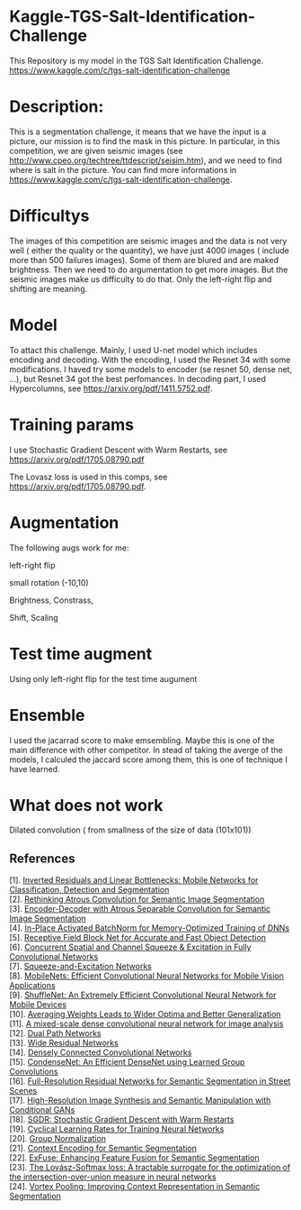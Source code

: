 # Kaggle-TGS-Salt-Identification-Challenge

This Repository is my model in the TGS Salt Identification Challenge. https://www.kaggle.com/c/tgs-salt-identification-challenge

# Description:
This is a segmentation challenge, it means that we have the input is a picture, our mission is to find the mask in this picture. In particular, in this competition, we are given seismic images (see http://www.cpeo.org/techtree/ttdescript/seisim.htm), and we need to find where is  salt in the picture. You can find more informations in https://www.kaggle.com/c/tgs-salt-identification-challenge. 

# Difficultys

The images of this competition are seismic images and the data is not very well ( either  the quality or  the quantity), we have just 4000 images ( include more than 500 failures images). Some of them are blured and are maked brightness. Then we need to do argumentation to get more images. But the seismic images make us difficulty to do that. Only the left-right flip and shifting are meaning. 
# Model
To attact this challenge. Mainly, I used U-net model which includes encoding and decoding. With the encoding, I used the Resnet 34 with some modifications. I haved try some models to encoder (se resnet 50, dense net, ...), but Resnet 34 got the best perfomances. In decoding part, I used Hypercolumns, see https://arxiv.org/pdf/1411.5752.pdf. 

# Training params
I use Stochastic Gradient Descent with Warm Restarts, see https://arxiv.org/pdf/1705.08790.pdf 

The Lovasz loss is used in this comps, see https://arxiv.org/pdf/1705.08790.pdf.   
# Augmentation
 The following augs work for me: 
 
 left-right flip 
 
 small rotation (-10,10)
 
 Brightness, Constrass, 
 
 Shift, Scaling
 # Test time augment
 Using only left-right flip for the test time augument
 # Ensemble
 I used the jacarrad score to make emsembling. Maybe this is one of the main difference with other competitor. In stead of taking the averge of the models, I calculed the jaccard score among them, this is one of technique I have learned. 
 # What does not work
 Dilated convolution ( from smallness of the size of data (101x101))
 

## References
[1]. [Inverted Residuals and Linear Bottlenecks: Mobile Networks for Classification, Detection and Segmentation](https://arxiv.org/abs/1801.04381v2)  
[2]. [Rethinking Atrous Convolution for Semantic Image Segmentation](https://arxiv.org/abs/1706.05587v3)  
[3]. [Encoder-Decoder with Atrous Separable Convolution for Semantic Image Segmentation](https://arxiv.org/abs/1802.02611v2)  
[4]. [In-Place Activated BatchNorm for Memory-Optimized Training of DNNs](https://arxiv.org/abs/1712.02616v2)  
[5]. [Receptive Field Block Net for Accurate and Fast Object Detection](https://arxiv.org/abs/1711.07767v2)  
[6]. [Concurrent Spatial and Channel Squeeze & Excitation in Fully Convolutional Networks](https://arxiv.org/abs/1803.02579v1)  
[7]. [Squeeze-and-Excitation Networks](https://arxiv.org/abs/1709.01507v1)  
[8]. [MobileNets: Efficient Convolutional Neural Networks for Mobile Vision Applications](https://arxiv.org/abs/1704.04861v1)  
[9]. [ShuffleNet: An Extremely Efficient Convolutional Neural Network for Mobile Devices](https://arxiv.org/abs/1707.01083v2)  
[10]. [Averaging Weights Leads to Wider Optima and Better Generalization](https://arxiv.org/abs/1803.05407v1)  
[11]. [A mixed-scale dense convolutional neural network for image analysis](https://slidecam-camera.lbl.gov/static/asset/PNAS.pdf)  
[12]. [Dual Path Networks](https://arxiv.org/abs/1707.01629v2)  
[13]. [Wide Residual Networks](https://arxiv.org/abs/1605.07146v4)  
[14]. [Densely Connected Convolutional Networks](https://arxiv.org/abs/1608.06993v5)  
[15]. [CondenseNet: An Efficient DenseNet using Learned Group Convolutions](https://arxiv.org/abs/1711.09224v1)  
[16]. [Full-Resolution Residual Networks for Semantic Segmentation in Street Scenes](https://arxiv.org/abs/1611.08323v2)  
[17]. [High-Resolution Image Synthesis and Semantic Manipulation with Conditional GANs](https://arxiv.org/abs/1711.11585v1)  
[18]. [SGDR: Stochastic Gradient Descent with Warm Restarts](https://arxiv.org/abs/1608.03983v5)  
[19]. [Cyclical Learning Rates for Training Neural Networks](https://arxiv.org/abs/1506.01186v6)  
[20]. [Group Normalization](https://128.84.21.199/abs/1803.08494v1)  
[21]. [Context Encoding for Semantic Segmentation](https://arxiv.org/abs/1803.08904v1)  
[22]. [ExFuse: Enhancing Feature Fusion for Semantic Segmentation](https://arxiv.org/abs/1804.03821v1)  
[23]. [The Lovász-Softmax loss: A tractable surrogate for the optimization of the intersection-over-union measure in neural networks](https://arxiv.org/abs/1705.08790v2)  
[24]. [Vortex Pooling: Improving Context Representation in Semantic Segmentation](https://arxiv.org/abs/1804.06242v1)  
